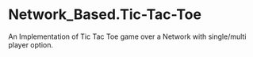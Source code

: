 # Network_Based.Tic-Tac-Toe
An Implementation of Tic Tac Toe game over a Network with single/multi player option.
